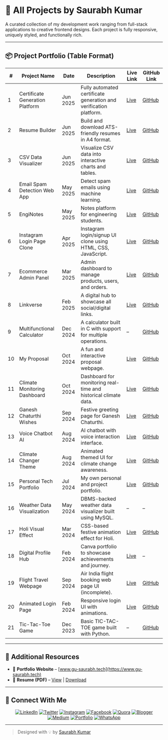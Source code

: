 # 🚀 All Projects by Saurabh Kumar

A curated collection of my development work ranging from full-stack applications to creative frontend designs. Each project is fully responsive, uniquely styled, and functionally rich.

---

## 📦 Project Portfolio (Table Format)

| #  | Project Name                     | Date       | Description                                                                                      | Live Link                                                                 | GitHub Link                                                                    |
|----|----------------------------------|------------|--------------------------------------------------------------------------------------------------|---------------------------------------------------------------------------|---------------------------------------------------------------------------------|
| 1  | Certificate Generation Platform  | Jun 2025   | Fully automated certificate generation and verification platform.                               | [Live](https://galgotias-university-certificate.vercel.app/)            | [GitHub](https://github.com/Saurabhtbj1201/galgotias-university-certificate)   |
| 2  | Resume Builder                   | Jun 2025   | Build and download ATS-friendly resumes in A4 format.                                           | [Live](https://resumebuilder-dpgw.onrender.com/)                          | [GitHub](https://github.com/Saurabhtbj1201/ResumeBuilder)                      |
| 3  | CSV Data Visualizer              | Jun 2025   | Visualize CSV data into interactive charts and tables.                                           | [Live](https://dataviscsv.netlify.app/)                                   | [GitHub](https://github.com/Saurabhtbj1201/DataVisCSV)                         |
| 4  | Email Spam Detection Web App    | May 2025   | Detect spam emails using machine learning.                                                       | [Live](https://ems-bice-rho.vercel.app/)                                  | [GitHub](https://github.com/Saurabhtbj1201/email-spam-detection)              |
| 5  | EngiNotes                        | May 2025   | Notes platform for engineering students.                                                         | [Live](https://enginotes.netlify.app/)                                    | [GitHub](https://github.com/Saurabhtbj1201/EngiNotes)                          |
| 6  | Instagram Login Page Clone      | Apr 2025   | Instagram login/signup UI clone using HTML, CSS, JavaScript.                                    | [Live](https://insta-com-in.netlify.app/)                                 | [GitHub](https://github.com/Saurabhtbj1201/instagram-clone)                    |
| 7  | Ecommerce Admin Panel           | Mar 2025   | Admin dashboard to manage products, users, and orders.                                           | [Live](https://main.dp7wscejbjmk.amplifyapp.com/)                         | [GitHub](https://github.com/Saurabhtbj1201/Ecommerce-Admin-Panel)              |
| 8  | Linkverse                        | Feb 2025   | A digital hub to showcase all social/digital links.                                              | [Live](https://linkverse-six.vercel.app/)                                 | [GitHub](https://github.com/Saurabhtbj1201/LinkVerse)                          |
| 9  | Multifunctional Calculator       | Dec 2024   | A calculator built in C with support for multiple operations.                                   | –                                                                         | [GitHub](https://github.com/Saurabhtbj1201/Multifunctional-Calculator)         |
| 10 | My Proposal                      | Oct 2024   | A fun and interactive proposal webpage.                                                         | [Live](https://proposal-for-girlfriend.vercel.app/)                       | [GitHub](https://github.com/Saurabhtbj1201/Proposal-for-Girlfriend)            |
| 11 | Climate Monitoring Dashboard     | Oct 2024   | Dashboard for monitoring real-time and historical climate data.                                 | [Live](https://climate-beryl.vercel.app/)                                 | [GitHub](https://github.com/Saurabhtbj1201/Planetary-Climate-Monitoring-Dashboard) |
| 12 | Ganesh Chaturthi Wishes          | Sep 2024   | Festive greeting page for Ganesh Chaturthi.                                                     | [Live](https://saurabhtbj1201.github.io/Ganesh-Chaturthi-Wishes/)        | [GitHub](https://github.com/Saurabhtbj1201/Ganesh-Chaturthi-Wishes)            |
| 13 | Voice Chatbot AI                 | Aug 2024   | AI chatbot with voice interaction interface.                                                     | [Live](https://saurabhtbj1201.github.io/Voice-Chat-Bot/)                  | [GitHub](https://github.com/Saurabhtbj1201/Voice-Chat-Bot)                     |
| 14 | Climate Changer Theme            | Aug 2024   | Animated themed UI for climate change awareness.                                                | [Live](https://saurabhtbj1201.github.io/Climate-Changer/)                | [GitHub](https://github.com/Saurabhtbj1201/Climate-Changer)                    |
| 15 | Personal Tech Portfolio          | Jul 2024   | My own personal and project portfolio.                                                          | [Live](https://gu-saurabh.vercel.app/)                                    | [GitHub](https://github.com/Saurabhtbj1201/My-Portfilio-Saurabh)              |
| 16 | Weather Data Visualization       | May 2024   | DBMS-backed weather data visualizer built using MySQL.                                          | –                                                                         | –                                                                               |
| 17 | Holi Visual Effect               | Mar 2024   | CSS-based festive animation effect for Holi.                                                     | [Live](https://holi-gamma.vercel.app/)                                    | [GitHub](https://github.com/Saurabhtbj1201/holi)                               |
| 18 | Digital Profile Hub              | Feb 2024   | Canva portfolio to showcase achievements and journey.                                            | [Live](https://saurabh-12.my.canva.site/)                                 | –                                                                               |
| 19 | Flight Travel Webpage            | Sep 2024   | Air India flight booking web page UI (incomplete).                                               | [Live](https://saurabhtbj1201.github.io/Travel-website-by-Saurabh/)       | [GitHub](https://github.com/Saurabhtbj1201/Travel-website-by-Saurabh)          |
| 20 | Animated Login Page              | Feb 2024   | Responsive login UI with animations.                                                            | [Live](https://saurabhtbj1201.github.io/Animated-Login-Page-by-Saurabh/) | [GitHub](https://github.com/Saurabhtbj1201/Animated-Login-Page-by-Saurabh)     |
| 21 | Tic-Tac-Toe Game                 | Dec 2023   | Basic TIC-TAC-TOE game built with Python.                                                        | –                                                                         | [GitHub](https://github.com/Saurabhtbj1201/tic-tac-toe)         |

---

## 📌 Additional Resources

- 🧾 **Portfolio Website** – [www.gu-saurabh.tech](https://www.gu-saurabh.tech)  
- 📄 **Resume (PDF)** – [View](https://www.gu-saurabh.tech/assets/Documents/Resume.pdf) | [Download](https://www.gu-saurabh.tech/assets/Documents/Resume.pdf)

---

## 🔗 Connect With Me

<p align="center">
  <a href="https://www.linkedin.com/in/Saurabhtbj1201/"><img src="https://img.shields.io/badge/LinkedIn-%230077B5.svg?logo=linkedin&logoColor=white" alt="LinkedIn"/></a>
  <a href="https://x.com/saurabhtbj1201"><img src="https://img.shields.io/badge/Twitter-%231DA1F2.svg?logo=Twitter&logoColor=white" alt="Twitter"/></a>
  <a href="https://www.instagram.com/saurabhtbj1201"><img src="https://img.shields.io/badge/Instagram-%23E4405F.svg?logo=Instagram&logoColor=white" alt="Instagram"/></a>
  <a href="https://www.facebook.com/Saurabhtbj1201"><img src="https://img.shields.io/badge/Facebook-%231877F2.svg?logo=Facebook&logoColor=white" alt="Facebook"/></a>
  <a href="https://www.quora.com/profile/Saurabh-Kumar-17241"><img src="https://img.shields.io/badge/Quora-%23B92B27.svg?logo=Quora&logoColor=white" alt="Quora"/></a>
  <a href="https://saurabh-12.blogspot.com/"><img src="https://img.shields.io/badge/Blogger-%23FF5722.svg?logo=Blogger&logoColor=white" alt="Blogger"/></a>
  <a href="https://saurabh1201.medium.com/"><img src="https://img.shields.io/badge/Medium-%2312100E.svg?logo=Medium&logoColor=white" alt="Medium"/></a>
  <a href="https://www.gu-saurabh.tech"><img src="https://img.shields.io/badge/Portfolio-%2300C4CC.svg?logo=Google-Chrome&logoColor=white" alt="Portfolio"/></a>
  <a href="https://wa.me/919798024301"><img src="https://img.shields.io/badge/WhatsApp-25D366?style=flat&logo=whatsapp&logoColor=white" alt="WhatsApp"/></a>
</p>

---

> Designed with 💡 by [Saurabh Kumar](https://www.linkedin.com/in/saurabhtbj1201)
